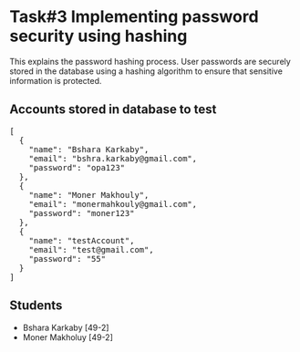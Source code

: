 # Task#3 Implementing password security using hashing

This explains the password hashing process. 
User passwords are securely stored in the database using a hashing algorithm to ensure that sensitive information is protected.


## Accounts stored in database to test

<pre>
[
  {
    "name": "Bshara Karkaby",
    "email": "bshra.karkaby@gmail.com",
    "password": "opa123"
  },
  {
    "name": "Moner Makhouly",
    "email": "monermahkouly@gmail.com",
    "password": "moner123"
  },
  {
    "name": "testAccount",
    "email": "test@gmail.com",
    "password": "55"
  }
]
</pre>


## Students
- Bshara Karkaby [49-2]
- Moner Makholuy [49-2]
